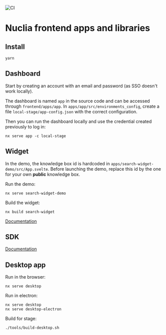 ![CI](https://github.com/nuclia/frontend/actions/workflows/deploy.yml/badge.svg)

# Nuclia frontend apps and libraries

## Install

```
yarn
```

## Dashboard

Start by creating an account with an email and password (as SSO doesn't work locally).

The dashboard is named `app` in the source code and can be accessed through `frontend/apps/app`.
In `apps/app/src/environments_config`, create a file `local-stage/app-config.json` with the correct configuration.

Then you can run the dashboard locally and use the credential created previously to log in:

```
nx serve app -c local-stage
```


## Widget

In the demo, the knowledge box id is hardcoded in `apps/search-widget-demo/src/App.svelte`. 
Before launching the demo, replace this id by the one for your own **public** knowledge box.

Run the demo:

```
nx serve search-widget-demo
```

Build the widget:

```
nx build search-widget
```

[Documentation](https://docs.nuclia.dev/docs/widget/api)

## SDK

[Documentation](https://docs.nuclia.dev/docs/sdk)

## Desktop app

Run in the browser:

```
nx serve desktop
```

Run in electron:

```
nx serve desktop
nx serve desktop-electron
```

Build for stage:

```
./tools/build-desktop.sh
```
